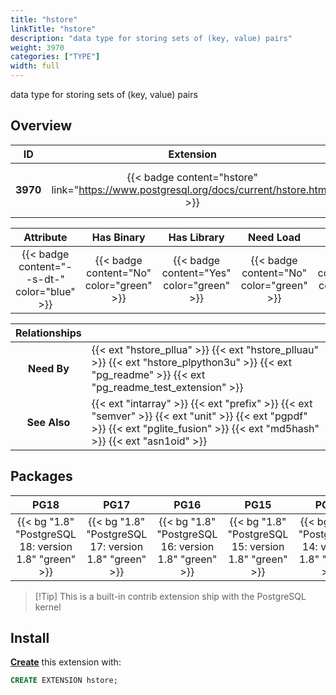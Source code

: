 ```yaml
---
title: "hstore"
linkTitle: "hstore"
description: "data type for storing sets of (key, value) pairs"
weight: 3970
categories: ["TYPE"]
width: full
---
```


data type for storing sets of (key, value) pairs


## Overview

|    ID    | Extension |  Package   | Version |        Category        |           License            |       Language       |
|:--------:|:---------:|:----------:|:-------:|:----------------------:|:----------------------------:|:--------------------:|
| **3970** | {{< badge content="hstore" link="https://www.postgresql.org/docs/current/hstore.html" >}} | {{< ext "hstore" >}} | `1.8` | {{< category "TYPE" >}} | {{< license "PostgreSQL" >}} | {{< language "C" >}} |


|  Attribute | Has Binary | Has Library | Need Load | Has DDL | Relocatable | Trusted |
|:----------:|:----------:|:-----------:|:---------:|:-------:|:-----------:|:-------:|
| {{< badge content="--s-dt-" color="blue" >}} | {{< badge content="No" color="green" >}} | {{< badge content="Yes" color="green" >}} | {{< badge content="No" color="green" >}} | {{< badge content="Yes" color="green" >}} | {{< badge content="no" color="red" >}} | {{< badge content="yes" color="green" >}} |


| **Relationships** |   |
|:-----------------:|:----|
|    **Need By**    | {{< ext "hstore_pllua" >}} {{< ext "hstore_plluau" >}} {{< ext "hstore_plpython3u" >}} {{< ext "pg_readme" >}} {{< ext "pg_readme_test_extension" >}} |
|   **See Also**    | {{< ext "intarray" >}} {{< ext "prefix" >}} {{< ext "semver" >}} {{< ext "unit" >}} {{< ext "pgpdf" >}} {{< ext "pglite_fusion" >}} {{< ext "md5hash" >}} {{< ext "asn1oid" >}} |


## Packages

| **PG18** | **PG17** | **PG16** | **PG15** | **PG14** | **PG13** |
|:--------:|:--------:|:--------:|:--------:|:--------:|:--------:|
| {{< bg "1.8" "PostgreSQL 18: version 1.8" "green" >}} | {{< bg "1.8" "PostgreSQL 17: version 1.8" "green" >}} | {{< bg "1.8" "PostgreSQL 16: version 1.8" "green" >}} | {{< bg "1.8" "PostgreSQL 15: version 1.8" "green" >}} | {{< bg "1.8" "PostgreSQL 14: version 1.8" "green" >}} | {{< bg "1.8" "PostgreSQL 13: version 1.8" "green" >}} |

> [!Tip] This is a built-in contrib extension ship with the PostgreSQL kernel


## Install

[**Create**](https://ext.pgsty.com/usage/create) this extension with:

```sql
CREATE EXTENSION hstore;
```
